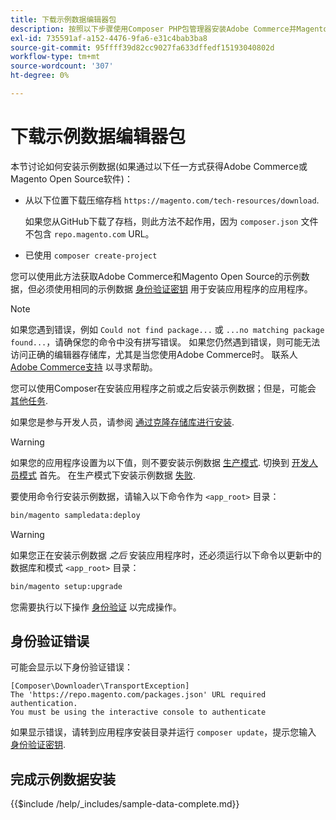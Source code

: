 ```yaml
---
title: 下载示例数据编辑器包
description: 按照以下步骤使用Composer PHP包管理器安装Adobe Commerce并Magento Open Source示例数据。
exl-id: 735591af-a152-4476-9fa6-e31c4bab3ba8
source-git-commit: 95ffff39d82cc9027fa633dffedf15193040802d
workflow-type: tm+mt
source-wordcount: '307'
ht-degree: 0%

---
```


# 下载示例数据编辑器包

本节讨论如何安装示例数据(如果通过以下任一方式获得Adobe Commerce或Magento Open Source软件)：

* 从以下位置下载压缩存档 `https://magento.com/tech-resources/download`.

   如果您从GitHub下载了存档，则此方法不起作用，因为 `composer.json` 文件不包含 `repo.magento.com` URL。

* 已使用 `composer create-project`

您可以使用此方法获取Adobe Commerce和Magento Open Source的示例数据，但必须使用相同的示例数据 [身份验证密钥](../prerequisites/authentication-keys.md) 用于安装应用程序的应用程序。

>[!NOTE]
>
>如果您遇到错误，例如 `Could not find package...` 或 `...no matching package found...`，请确保您的命令中没有拼写错误。 如果您仍然遇到错误，则可能无法访问正确的编辑器存储库，尤其是当您使用Adobe Commerce时。 联系人 [Adobe Commerce支持](https://support.magento.com/hc/en-us) 以寻求帮助。

您可以使用Composer在安装应用程序之前或之后安装示例数据；但是，可能会 [其他任务](remove-or-update.md).

如果您是参与开发人员，请参阅 [通过克隆存储库进行安装](git-repositories.md).

>[!WARNING]
>
>如果您的应用程序设置为以下值，则不要安装示例数据 [生产模式](../../configuration/bootstrap/application-modes.md#production-mode). 切换到 [开发人员模式](../../configuration/bootstrap/application-modes.md#developer-mode) 首先。 在生产模式下安装示例数据 [失败](https://support.magento.com/hc/en-us/articles/360033824571#symptom-production-mode-trouble-samp-prod-).

要使用命令行安装示例数据，请输入以下命令作为 `<app_root>` 目录：

```bash
bin/magento sampledata:deploy
```

>[!WARNING]
>
>如果您正在安装示例数据 _之后_ 安装应用程序时，还必须运行以下命令以更新中的数据库和模式 `<app_root>` 目录：

```bash
bin/magento setup:upgrade
```

您需要执行以下操作 [身份验证](../prerequisites/authentication-keys.md) 以完成操作。

## 身份验证错误

可能会显示以下身份验证错误：

```terminal
[Composer\Downloader\TransportException]
The 'https://repo.magento.com/packages.json' URL required authentication.
You must be using the interactive console to authenticate
```

如果显示错误，请转到应用程序安装目录并运行 `composer update`，提示您输入 [身份验证密钥](../prerequisites/authentication-keys.md).

## 完成示例数据安装

{{$include /help/_includes/sample-data-complete.md}}
